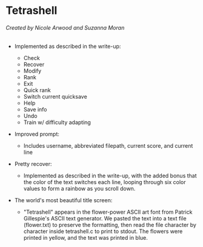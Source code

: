 # Tetrashell
###### Created by Nicole Arwood and Suzanna Moran
* Implemented as described in the write-up:
  * Check
  * Recover
  * Modify
  * Rank
  * Exit
  * Quick rank
  * Switch current quicksave
  * Help
  * Save info
  * Undo
  * Train w/ difficulty adapting

* Improved prompt:
  * Includes username, abbreviated filepath, current score, and current line

* Pretty recover:
  * Implemented as described in the write-up, with the added bonus that the color of the text switches each line, looping through six color values to form a rainbow as you scroll down.

* The world's most beautiful title screen:
  * "Tetrashell" appears in the flower-power ASCII art font from Patrick Gillespie's ASCII text generator. We pasted the text into a text file (flower.txt) to preserve the formatting, then read the file character by character inside tetrashell.c to print to stdout. The flowers were printed in yellow, and the text was printed in blue.

